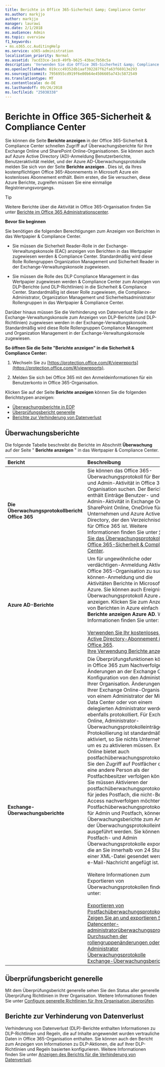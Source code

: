 ```yaml
---
title: Berichte in Office 365-Sicherheit &amp; Compliance Center
ms.author: markjjo
author: markjjo
manager: laurawi
ms.date: 2/1/2018
ms.audience: Admin
ms.topic: overview
f1_keywords:
- ms.o365.cc.AuditingHelp
ms.service: o365-administration
localization_priority: Normal
ms.assetid: 7acd33ce-1ec8-49fb-b625-43bac7b58c5a
description: 'Verwenden Sie die Office 365-Sicherheit &amp; Compliance Center verschiedene Berichte für Ihre Exchange Online und SharePoint Online-Organisation abgerufen, plus Azure Active Directory-Berichte.  '
ms.openlocfilehash: 019ccc49352db1aaf392287f62fa63f66913e293
ms.sourcegitcommit: 7956955cd919f6e00b64e4506605a743c5872549
ms.translationtype: MT
ms.contentlocale: de-DE
ms.lasthandoff: 09/26/2018
ms.locfileid: "25038338"
---
```

# <a name="reports-in-the-office-365-security-amp-compliance-center"></a>Berichte in Office 365-Sicherheit &amp; Compliance Center

Sie können die Seite **Berichte anzeigen** in der Office 365-Sicherheit &amp; Compliance Center schnellen Zugriff auf Überwachungsberichte für Ihre Exchange Online und SharePoint Online-Organisationen. Sie können auch auf Azure Active Directory (AD)-Anmeldung Benutzerberichte, Benutzeraktivität meldet, und der Azure AD-Überwachungsprotokolle melden Sie sich von der Seite **Berichte anzeigen** . Dies ist, da Ihres kostenpflichtigen Office 365-Abonnements in Microsoft Azure ein kostenloses Abonnement enthält. Beim ersten, die Sie versuchen, diese Azure Berichte, zugreifen müssen Sie eine einmalige Registrierungsvorgangs. 
  
> [!TIP]
> Weitere Berichte über die Aktivität in Office 365-Organisation finden Sie unter [Berichte im Office 365 Administrationscenter](https://support.office.com/article/0d6dfb17-8582-4172-a9a9-aed798150263). 
  
 **Bevor Sie beginnen**
  
Sie benötigen die folgenden Berechtigungen zum Anzeigen von Berichten in das Wertpapier &amp; Compliance Center.
  
- Sie müssen die Sicherheit Reader-Rolle in der Exchange-Verwaltungskonsole (EAC) anzeigen von Berichten in das Wertpapier zugewiesen werden &amp; Compliance Center. Standardmäßig wird diese Rolle Rollengruppen Organization Management und Sicherheit Reader in der Exchange-Verwaltungskonsole zugewiesen.
    
- Sie müssen die Rolle des DLP Compliance Management in das Wertpapier zugewiesen werden &amp; Compliance Center zum Anzeigen von DLP-Berichte (und DLP-Richtlinien) in die Sicherheit &amp; Compliance Center. Standardmäßig ist dieser Rolle zugewiesen, die Compliance-Administrator, Organization Management und Sicherheitsadministrator Rollengruppen in das Wertpapier &amp; Compliance Center.
    
Darüber hinaus müssen Sie die Verhinderung von Datenverlust Rolle in der Exchange-Verwaltungskonsole zum Anzeigen von DLP-Berichte (und DLP-Richtlinien) zugewiesen werden in der Exchange-Verwaltungskonsole. Standardmäßig wird diese Rolle Rollengruppen Compliance Management und Organization Management in der Exchange-Verwaltungskonsole zugewiesen.
  
 **So öffnen Sie die Seite "Berichte anzeigen" in die Sicherheit &amp; Compliance Center:**
  
1. Wechseln Sie zu [https://protection.office.com/#/viewreports](https://protection.office.com/#/viewreports).
    
2. Melden Sie sich bei Office 365 mit den Anmeldeinformationen für ein Benutzerkonto in Office 365-Organisation.
    
Klicken Sie auf der Seite **Berichte anzeigen** können Sie die folgenden Berichtstypen anzeigen: 
  
- [Überwachungsberichte in EOP](#auditing-reports)
- [Überprüfungsbericht generelle](#supervisory-review-report)
- [Berichte zur Verhinderung von Datenverlust](#data-loss-prevention-reports)
    
## <a name="auditing-reports"></a>Überwachungsberichte

Die folgende Tabelle beschreibt die Berichte im Abschnitt **Überwachung** auf der Seite " **Berichte anzeigen** " in das Wertpapier &amp; Compliance Center. 
  
|**Bericht**|**Beschreibung**|
|:-----|:-----|
|**Die Überwachungsprotokollbericht Office 365** <br/> |Sie können das Office 365-Überwachungsprotokoll für Benutzer- und Admin-Aktivität in Office 365-Organisation suchen. Der Bericht enthält Einträge Benutzer- und Admin-Aktivität in Exchange Online, SharePoint Online, OneDrive für Unternehmen und Azure Active Directory, der den Verzeichnisdienst für Office 365 ist. Weitere Informationen finden Sie unter [Suchen Sie das Überwachungsprotokoll in die Office 365-Sicherheit &amp; Compliance Center](search-the-audit-log-in-security-and-compliance.md).<br/> |
|**Azure AD-Berichte** <br/> |Um für ungewöhnliche oder verdächtigen-Anmeldung Aktivität in Office 365-Organisation zu suchen, können-Anmeldung und die Aktivitäten Berichte in Microsoft Azure. Sie können auch Ereignisse im Überwachungsprotokoll Azure AD anzeigen. Klicken Sie zum Anzeigen von Berichten in Azure einfach auf **Berichte anzeigen Azure AD**. Weitere Informationen finden Sie unter:<br/><br/>[Verwenden Sie Ihr kostenloses Azure Active Directory-Abonnement in Office 365](use-your-free-azure-ad-subscription-in-office-365.md). <br/> [Ihre Verwendung Berichte anzeigen](http://go.microsoft.com/fwlink/p/?LinkId=506902).  <br/> |
|**Exchange-Überwachungsberichte** <br/> | Die Überprüfungsfunktionen können in Office 365 zum Nachverfolgen von Änderungen an der Exchange Online-Konfiguration von den Administratoren Ihrer Organisation. Änderungen an Ihrer Exchange Online-Organisation von einem Administrator der Microsoft Data Center oder von einem delegierten Administrator werden ebenfalls protokolliert. Für Exchange Online, Administrator-Überwachungsprotokolleinträge-Protokollierung ist standardmäßig aktiviert, so Sie nichts Unternehmen, um es zu aktivieren müssen. Exchange Online bietet auch postfachüberwachungsprotokollierung Sie den Zugriff auf Postfächer durch eine andere Person als der Postfachbesitzer verfolgen können. Sie müssen Aktivieren der postfachüberwachungsprotokollierung für jedes Postfach, die nicht-Besitzer Access nachverfolgen möchten.<br/>  Postfachüberwachungsprotokollierung für Admin und Postfach, können Sie Überwachungsberichte zum Anzeigen der Überwachungsprotokolleinträgen ausgeführt werden. Sie können auch Postfach- und Admin Überwachungsprotokolle exportieren, die an Sie innerhalb von 24 Stunden in einer XML-Datei gesendet werden, die e-Mail-Nachricht angefügt ist.<br/><br/>Weitere Informationen zum Exportieren von Überwachungsprotokollen finden Sie unter:  <br/><br/> [Exportieren von Postfachüberwachungsprotokollen](http://go.microsoft.com/fwlink/p/?LinkID=404104) <br/> [Zeigen Sie an und exportieren Sie des Datencenter-administratorüberwachungsprotokolls](http://go.microsoft.com/fwlink/p/?LinkId=404109) <br/> [Durchsuchen der rollengruppenänderungen oder Administrator Überwachungsprotokolle](http://go.microsoft.com/fwlink/p/?LinkId=404105) <br/>   [Exchange-Überwachungsberichte](http://go.microsoft.com/fwlink/p/?LinkID=395232).  <br/> |
   
## <a name="supervisory-review-report"></a>Überprüfungsbericht generelle

Mit dem Überprüfungsbericht generelle sehen Sie den Status aller generelle Überprüfung Richtlinien in Ihrer Organisation. Weitere Informationen finden Sie unter [Configure generelle Richtlinien für Ihre Organisation überprüfen](configure-supervision-policies.md).
  
## <a name="data-loss-prevention-reports"></a>Berichte zur Verhinderung von Datenverlust

Verhinderung von Datenverlust (DLP)-Berichte enthalten Informationen zu DLP-Richtlinien und Regeln, die auf Inhalte angewendet wurden vertrauliche Daten in Office 365-Organisation enthalten. Sie können auch den Bericht zum Anzeigen von Informationen zu DLP-Aktionen, die auf Ihrer DLP-Richtlinien und Regeln basierten konfigurieren. Weitere Informationen finden Sie unter [Anzeigen des Berichts für die Verhinderung von Datenverlust](view-the-dlp-reports.md).

